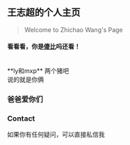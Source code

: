 ## 王志超的个人主页
> Welcome to Zhichao Wang's Page


#### 看看看，你是[傻比](https://imgtu.com/i/hit1cq)吗还看！
<br>
**ly和mxp** 两个猪吧 
<br>
说的就是你俩

### 爸爸爱你们

### Contact

如果你有任何疑问，可以直接私信我
